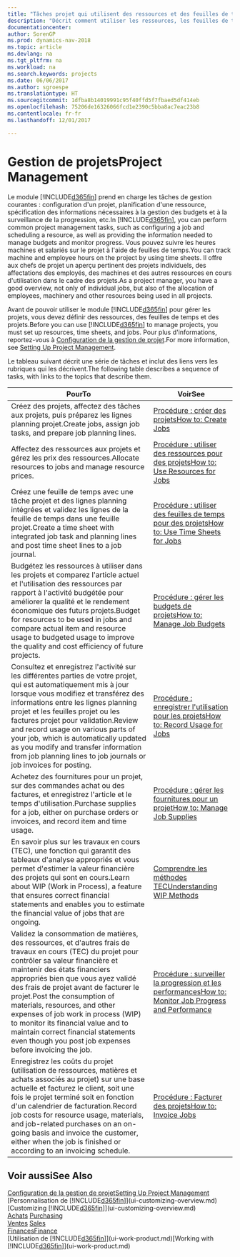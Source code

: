 ```yaml
---
title: "Tâches projet qui utilisent des ressources et des feuilles de temps"
description: "Décrit comment utiliser les ressources, les feuilles de temps et les projets pour la gestion des projets."
documentationcenter: 
author: SorenGP
ms.prod: dynamics-nav-2018
ms.topic: article
ms.devlang: na
ms.tgt_pltfrm: na
ms.workload: na
ms.search.keywords: projects
ms.date: 06/06/2017
ms.author: sgroespe
ms.translationtype: HT
ms.sourcegitcommit: 1dfba8b14019991c95f40ffd5f7fbaed5df414eb
ms.openlocfilehash: 75206de16326066fcd1e2390c5bba8ac7eac23b8
ms.contentlocale: fr-fr
ms.lasthandoff: 12/01/2017

---
```

# <a name="project-management"></a><span data-ttu-id="960d8-103">Gestion de projets</span><span class="sxs-lookup"><span data-stu-id="960d8-103">Project Management</span></span>
<span data-ttu-id="960d8-104">Le module [!INCLUDE[d365fin](includes/d365fin_md.md)] prend en charge les tâches de gestion courantes : configuration d'un projet, planification d'une ressource, spécification des informations nécessaires à la gestion des budgets et à la surveillance de la progression, etc.</span><span class="sxs-lookup"><span data-stu-id="960d8-104">In [!INCLUDE[d365fin](includes/d365fin_md.md)], you can perform common project management tasks, such as configuring a job and scheduling a resource, as well as providing the information needed to manage budgets and monitor progress.</span></span> <span data-ttu-id="960d8-105">Vous pouvez suivre les heures machines et salariés sur le projet à l'aide de feuilles de temps.</span><span class="sxs-lookup"><span data-stu-id="960d8-105">You can track machine and employee hours on the project by using time sheets.</span></span> <span data-ttu-id="960d8-106">Il offre aux chefs de projet un aperçu pertinent des projets individuels, des affectations des employés, des machines et des autres ressources en cours d'utilisation dans le cadre des projets.</span><span class="sxs-lookup"><span data-stu-id="960d8-106">As a project manager, you have a good overview, not only of individual jobs, but also of the allocation of employees, machinery and other resources being used in all projects.</span></span>

<span data-ttu-id="960d8-107">Avant de pouvoir utiliser le module [!INCLUDE[d365fin](includes/d365fin_md.md)] pour gérer les projets, vous devez définir des ressources, des feuilles de temps et des projets.</span><span class="sxs-lookup"><span data-stu-id="960d8-107">Before you can use [!INCLUDE[d365fin](includes/d365fin_md.md)] to manage projects, you must set up resources, time sheets, and jobs.</span></span> <span data-ttu-id="960d8-108">Pour plus d'informations, reportez-vous à [Configuration de la gestion de projet](projects-setup-projects.md).</span><span class="sxs-lookup"><span data-stu-id="960d8-108">For more information, see [Setting Up Project Management](projects-setup-projects.md).</span></span>  

<span data-ttu-id="960d8-109">Le tableau suivant décrit une série de tâches et inclut des liens vers les rubriques qui les décrivent.</span><span class="sxs-lookup"><span data-stu-id="960d8-109">The following table describes a sequence of tasks, with links to the topics that describe them.</span></span>

| <span data-ttu-id="960d8-110">Pour</span><span class="sxs-lookup"><span data-stu-id="960d8-110">To</span></span> | <span data-ttu-id="960d8-111">Voir</span><span class="sxs-lookup"><span data-stu-id="960d8-111">See</span></span> |
| --- | --- |
| <span data-ttu-id="960d8-112">Créez des projets, affectez des tâches aux projets, puis préparez les lignes planning projet.</span><span class="sxs-lookup"><span data-stu-id="960d8-112">Create jobs, assign job tasks, and prepare job planning lines.</span></span> |[<span data-ttu-id="960d8-113">Procédure : créer des projets</span><span class="sxs-lookup"><span data-stu-id="960d8-113">How to: Create Jobs</span></span>](projects-how-create-jobs.md) |
| <span data-ttu-id="960d8-114">Affectez des ressources aux projets et gérez les prix des ressources.</span><span class="sxs-lookup"><span data-stu-id="960d8-114">Allocate resources to jobs and manage resource prices.</span></span> |[<span data-ttu-id="960d8-115">Procédure : utiliser des ressources pour des projets</span><span class="sxs-lookup"><span data-stu-id="960d8-115">How to: Use Resources for Jobs</span></span>](projects-how-use-resources.md) |
| <span data-ttu-id="960d8-116">Créez une feuille de temps avec une tâche projet et des lignes planning intégrées et validez les lignes de la feuille de temps dans une feuille projet.</span><span class="sxs-lookup"><span data-stu-id="960d8-116">Create a time sheet with integrated job task and planning lines and post time sheet lines to a job journal.</span></span> |[<span data-ttu-id="960d8-117">Procédure : utiliser des feuilles de temps pour des projets</span><span class="sxs-lookup"><span data-stu-id="960d8-117">How to: Use Time Sheets for Jobs</span></span>](projects-how-use-time-sheets.md) |
| <span data-ttu-id="960d8-118">Budgétez les ressources à utiliser dans les projets et comparez l'article actuel et l'utilisation des ressources par rapport à l'activité budgétée pour améliorer la qualité et le rendement économique des futurs projets.</span><span class="sxs-lookup"><span data-stu-id="960d8-118">Budget for resources to be used in jobs and compare actual item and resource usage to budgeted usage to improve the quality and cost efficiency of future projects.</span></span> |[<span data-ttu-id="960d8-119">Procédure : gérer les budgets de projets</span><span class="sxs-lookup"><span data-stu-id="960d8-119">How to: Manage Job Budgets</span></span>](projects-how-manage-budgets.md) |
| <span data-ttu-id="960d8-120">Consultez et enregistrez l'activité sur les différentes parties de votre projet, qui est automatiquement mis à jour lorsque vous modifiez et transférez des informations entre les lignes planning projet et les feuilles projet ou les factures projet pour validation.</span><span class="sxs-lookup"><span data-stu-id="960d8-120">Review and record usage on various parts of your job, which is automatically updated as you modify and transfer information from job planning lines to job journals or job invoices for posting.</span></span> |[<span data-ttu-id="960d8-121">Procédure : enregistrer l'utilisation pour les projets</span><span class="sxs-lookup"><span data-stu-id="960d8-121">How to: Record Usage for Jobs</span></span>](projects-how-record-job-usage.md) |
| <span data-ttu-id="960d8-122">Achetez des fournitures pour un projet, sur des commandes achat ou des factures, et enregistrez l'article et le temps d'utilisation.</span><span class="sxs-lookup"><span data-stu-id="960d8-122">Purchase supplies for a job, either on purchase orders or invoices, and record item and time usage.</span></span> |[<span data-ttu-id="960d8-123">Procédure : gérer les fournitures pour un projet</span><span class="sxs-lookup"><span data-stu-id="960d8-123">How to: Manage Job Supplies</span></span>](projects-how-manage-project-supplies.md) |
| <span data-ttu-id="960d8-124">En savoir plus sur les travaux en cours (TEC), une fonction qui garantit des tableaux d'analyse appropriés et vous permet d'estimer la valeur financière des projets qui sont en cours.</span><span class="sxs-lookup"><span data-stu-id="960d8-124">Learn about WIP (Work in Process), a feature that ensures correct financial statements and enables you to estimate the financial value of jobs that are ongoing.</span></span> |[<span data-ttu-id="960d8-125">Comprendre les méthodes TEC</span><span class="sxs-lookup"><span data-stu-id="960d8-125">Understanding WIP Methods</span></span>](projects-understanding-wip.md) |
| <span data-ttu-id="960d8-126">Validez la consommation de matières, des ressources, et d'autres frais de travaux en cours (TEC) du projet pour contrôler sa valeur financière et maintenir des états financiers appropriés bien que vous ayez validé des frais de projet avant de facturer le projet.</span><span class="sxs-lookup"><span data-stu-id="960d8-126">Post the consumption of materials, resources, and other expenses of job work in process (WIP) to monitor its financial value and to maintain correct financial statements even though you post job expenses before invoicing the job.</span></span> |[<span data-ttu-id="960d8-127">Procédure : surveiller la progression et les performances</span><span class="sxs-lookup"><span data-stu-id="960d8-127">How to: Monitor Job Progress and Performance</span></span>](projects-how-monitor-progress-performance.md) |
| <span data-ttu-id="960d8-128">Enregistrez les coûts du projet (utilisation de ressources, matières et achats associés au projet) sur une base actuelle et facturez le client, soit une fois le projet terminé soit en fonction d'un calendrier de facturation.</span><span class="sxs-lookup"><span data-stu-id="960d8-128">Record job costs for resource usage, materials, and job-related purchases on an on-going basis and invoice the customer, either when the job is finished or according to an invoicing schedule.</span></span> |[<span data-ttu-id="960d8-129">Procédure : Facturer des projets</span><span class="sxs-lookup"><span data-stu-id="960d8-129">How to: Invoice Jobs</span></span>](projects-how-invoice-jobs.md) |

## <a name="see-also"></a><span data-ttu-id="960d8-130">Voir aussi</span><span class="sxs-lookup"><span data-stu-id="960d8-130">See Also</span></span>
[<span data-ttu-id="960d8-131">Configuration de la gestion de projet</span><span class="sxs-lookup"><span data-stu-id="960d8-131">Setting Up Project Management</span></span>](projects-setup-projects.md)  
<span data-ttu-id="960d8-132">[Personnalisation de [!INCLUDE[d365fin](includes/d365fin_md.md)]](ui-customizing-overview.md)    </span><span class="sxs-lookup"><span data-stu-id="960d8-132">[Customizing [!INCLUDE[d365fin](includes/d365fin_md.md)]](ui-customizing-overview.md)    </span></span>  
<span data-ttu-id="960d8-133">[Achats](purchasing-manage-purchasing.md)       </span><span class="sxs-lookup"><span data-stu-id="960d8-133">[Purchasing](purchasing-manage-purchasing.md)       </span></span>  
<span data-ttu-id="960d8-134">[Ventes](sales-manage-sales.md)  </span><span class="sxs-lookup"><span data-stu-id="960d8-134">[Sales](sales-manage-sales.md)  </span></span>  
[<span data-ttu-id="960d8-135">Finances</span><span class="sxs-lookup"><span data-stu-id="960d8-135">Finance</span></span>](finance.md)  
<span data-ttu-id="960d8-136">[Utilisation de [!INCLUDE[d365fin](includes/d365fin_md.md)]](ui-work-product.md)</span><span class="sxs-lookup"><span data-stu-id="960d8-136">[Working with [!INCLUDE[d365fin](includes/d365fin_md.md)]](ui-work-product.md)</span></span>  

